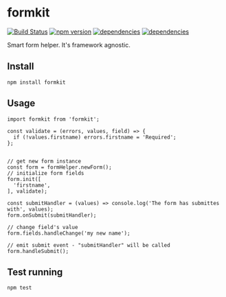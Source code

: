 # formkit

[![Build Status](https://travis-ci.org/bozonx/formkit.svg?branch=master)](https://travis-ci.org/bozonx/formkit)      [![npm version](https://badge.fury.io/js/formkit.svg)](https://badge.fury.io/js/formkit)   [![dependencies](https://david-dm.org/bozonx/formkit/status.svg)](https://david-dm.org/bozonx/formkit)   [![dependencies](https://david-dm.org/bozonx/formkit/dev-status.svg)](https://david-dm.org/bozonx/formkit?type=dev)

Smart form helper. It's framework agnostic.


## Install

    npm install formkit

## Usage

    import formkit from 'formkit';

    const validate = (errors, values, field) => {
      if (!values.firstname) errors.firstname = 'Required';
    };

    
    // get new form instance
    const form = formHelper.newForm();
    // initialize form fields
    form.init([
      'firstname',
    ], validate);
    
    const submitHandler = (values) => console.log('The form has submittes with', values);
    form.onSubmit(submitHandler);
    
    // change field's value
    form.fields.handleChange('my new name');
    
    // emit submit event - "submitHandler" will be called
    form.handleSubmit();


## Test running

    npm test
